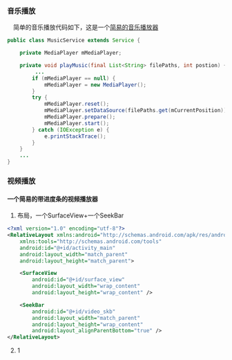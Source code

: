 ### 音乐播放
　简单的音乐播放代码如下，这是一个[简易的音乐播放器][1]
``` java
public class MusicService extends Service {

    private MediaPlayer mMediaPlayer;

    private void playMusic(final List<String> filePaths, int postion) {
         ...	
        if (mMediaPlayer == null) {
            mMediaPlayer = new MediaPlayer();
        }
        try {
            mMediaPlayer.reset();
            mMediaPlayer.setDataSource(filePaths.get(mCurrentPosition));
            mMediaPlayer.prepare();
            mMediaPlayer.start();
        } catch (IOException e) {
            e.printStackTrace();
        }
    }
    ...
}
```

### 视频播放
#### 一个简易的带进度条的视频播放器
 1. 布局，一个SurfaceView+一个SeekBar

``` xml
<?xml version="1.0" encoding="utf-8"?>
<RelativeLayout xmlns:android="http://schemas.android.com/apk/res/android"
    xmlns:tools="http://schemas.android.com/tools"
    android:id="@+id/activity_main"
    android:layout_width="match_parent"
    android:layout_height="match_parent">

    <SurfaceView
        android:id="@+id/surface_view"
        android:layout_width="wrap_content"
        android:layout_height="wrap_content" />

    <SeekBar
        android:id="@+id/video_skb"
        android:layout_width="match_parent"
        android:layout_height="wrap_content"
        android:layout_alignParentBottom="true" />
</RelativeLayout>

```

 2. 1

  [1]: https://github.com/yellowbaby1991/note/blob/master/AndroidBasic/Service.md#%E9%9F%B3%E4%B9%90%E6%92%AD%E6%94%BE%E5%99%A8